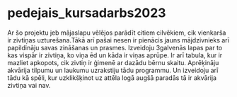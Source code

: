 # pedejais_kursadarbs2023
Ar šo projektu jeb mājaslapu vēlējos parādīt citiem cilvēkiem, cik vienkarša ir zivtiņas uzturešana.Tākā arī pašai nesen ir pienācis jauns mājdzivnieks arī papildināju savas zināšanas un prasmes. Izveidoju 3galvenās lapas par to kas vispār ir zivtiņa, ko viņa ēd un kāda ir viņas aprūpe. Ir arī tabula, kur ir mazliet apkopots, cik zivtiņ ir ģimenē ar dazādu bērnu skaitu. Aprēķināju akvārija tilpumu un laukumu uzrakstiju tādu programmu. Un izveidoju arī tādu kā spēli, kur uzklikšķinot uz attēla logā augšā paradās tā ir akvārija zivtiņa vai nav.